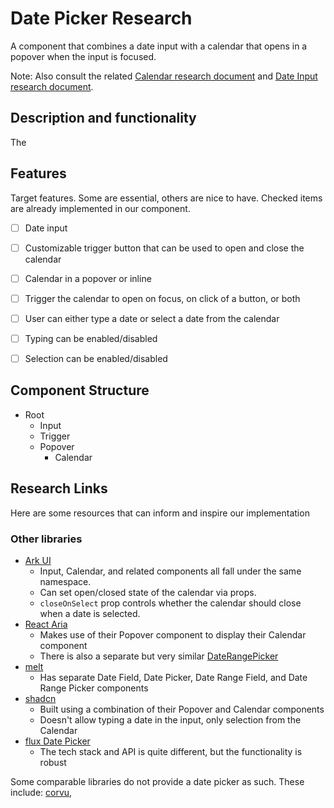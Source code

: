 # Date Picker Research

A component that combines a date input with a calendar that opens in a popover when the input is focused.

Note: Also consult the related [Calendar research document](../calendar/research.md) and [Date Input research document](../date-input/research.md).

## Description and functionality
The 

## Features
Target features. Some are essential, others are nice to have. Checked items are already implemented in our component.
- [ ] Date input
- [ ] Customizable trigger button that can be used to open and close the calendar
- [ ] Calendar in a popover or inline
- [ ] Trigger the calendar to open on focus, on click of a button, or both
- [ ] User can either type a date or select a date from the calendar
- [ ] Typing can be enabled/disabled
- [ ] Selection can be enabled/disabled



## Component Structure
- Root
  - Input
  - Trigger
  - Popover
    - Calendar

## Research Links
Here are some resources that can inform and inspire our implementation

### Other libraries
- [Ark UI](https://ark-ui.com/docs/components/date-picker)
  - Input, Calendar, and related components all fall under the same namespace.
  - Can set open/closed state of the calendar via props.
  - `closeOnSelect` prop controls whether the calendar should close when a date is selected.
- [React Aria](https://react-spectrum.adobe.com/react-aria/DatePicker.html)
  - Makes use of their Popover component to display their Calendar component
  - There is also a separate but very similar [DateRangePicker](https://react-spectrum.adobe.com/react-aria/DateRangePicker.html)
- [melt](https://www.melt-ui.com/docs/builders/date-picker)
  - Has separate Date Field, Date Picker, Date Range Field, and Date Range Picker components
- [shadcn](https://ui.shadcn.com/docs/components/date-picker)
  - Built using a combination of their Popover and Calendar components
  - Doesn't allow typing a date in the input, only selection from the Calendar
- [flux Date Picker](https://fluxui.dev/components/date-picker)
  - The tech stack and API is quite different, but the functionality is robust

Some comparable libraries do not provide a date picker as such. These include: [corvu](https://corvu.dev/), 